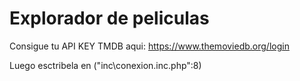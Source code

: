 # Explorador de peliculas

Consigue tu API KEY TMDB aqui: 
  https://www.themoviedb.org/login
  
Luego esctribela en ("inc\conexion.inc.php":8)
